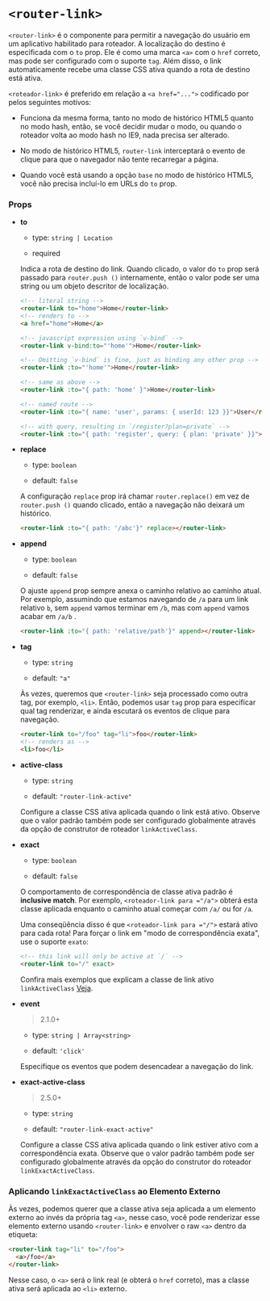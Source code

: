 # `<router-link>`

`<router-link>` é o componente para permitir a navegação do usuário em um aplicativo habilitado para roteador. A localização do destino é especificada com o `to` prop. Ele é como uma marca `<a>` com o `href` correto, mas pode ser configurado com o suporte `tag`. Além disso, o link automaticamente recebe uma classe CSS ativa quando a rota de destino está ativa.

`<roteador-link>` é preferido em relação a `<a href="...">` codificado por pelos seguintes motivos:

- Funciona da mesma forma, tanto no modo de histórico HTML5 quanto no modo hash, então, se você decidir mudar o modo, ou quando o roteador volta ao modo hash no IE9, nada precisa ser alterado.

- No modo de histórico HTML5, `router-link` interceptará o evento de clique para que o navegador não tente recarregar a página.

- Quando você está usando a opção `base` no modo de histórico HTML5, você não precisa incluí-lo em URLs do `to` prop.

### Props

- **to**

  - type: `string | Location`

  - required

  Indica a rota de destino do link. Quando clicado, o valor do `to` prop será passado para `router.push ()` internamente, então o valor pode ser uma string ou um objeto descritor de localização.

  ``` html
  <!-- literal string -->
  <router-link to="home">Home</router-link>
  <!-- renders to -->
  <a href="home">Home</a>

  <!-- javascript expression using `v-bind` -->
  <router-link v-bind:to="'home'">Home</router-link>

  <!-- Omitting `v-bind` is fine, just as binding any other prop -->
  <router-link :to="'home'">Home</router-link>

  <!-- same as above -->
  <router-link :to="{ path: 'home' }">Home</router-link>

  <!-- named route -->
  <router-link :to="{ name: 'user', params: { userId: 123 }}">User</router-link>

  <!-- with query, resulting in `/register?plan=private` -->
  <router-link :to="{ path: 'register', query: { plan: 'private' }}">Register</router-link>
  ```

- **replace**

  - type: `boolean`

  - default: `false`

  A configuração `replace` prop irá chamar `router.replace()` em vez de `router.push ()` quando clicado, então a navegação não deixará um histórico.

  ``` html
  <router-link :to="{ path: '/abc'}" replace></router-link>
  ```

- **append**

  - type: `boolean`

  - default: `false`

  O ajuste `append` prop sempre anexa o caminho relativo ao caminho atual. Por exemplo, assumindo que estamos navegando de `/a` para um link relativo `b`, sem `append` vamos terminar em `/b`, mas com `append` vamos acabar em `/a/b` .

  ``` html
  <router-link :to="{ path: 'relative/path'}" append></router-link>
  ```

- **tag**

  - type: `string`

  - default: `"a"`

  Às vezes, queremos que `<router-link>` seja processado como outra tag, por exemplo, `<li>`. Então, podemos usar `tag` prop para especificar qual tag renderizar, e ainda escutará os eventos de clique para navegação.

  ``` html
  <router-link to="/foo" tag="li">foo</router-link>
  <!-- renders as -->
  <li>foo</li>
  ```

- **active-class**

  - type: `string`

  - default: `"router-link-active"`

  Configure a classe CSS ativa aplicada quando o link está ativo. Observe que o valor padrão também pode ser configurado globalmente através da opção de construtor de roteador `linkActiveClass`.

- **exact**

  - type: `boolean`

  - default: `false`

  O comportamento de correspondência de classe ativa padrão é **inclusive match**. Por exemplo, `<roteador-link para ="/a">` obterá esta classe aplicada enquanto o caminho atual começar com `/a/` ou for `/a`.

  Uma conseqüência disso é que `<roteador-link para ="/">` estará ativo para cada rota! Para forçar o link em "modo de correspondência exata", use o suporte `exato`:

  ``` html
  <!-- this link will only be active at `/` -->
  <router-link to="/" exact>
  ```

  Confira mais exemplos que explicam a classe de link ativo `linkActiveClass` [Veja](https://jsfiddle.net/8xrk1n9f/).

- **event**

  > 2.1.0+

  - type: `string | Array<string>`

  - default: `'click'`

  Especifique os eventos que podem desencadear a navegação do link.

- **exact-active-class**

  > 2.5.0+

  - type: `string`

  - default: `"router-link-exact-active"`

  Configure a classe CSS ativa aplicada quando o link estiver ativo com a correspondência exata. Observe que o valor padrão também pode ser configurado globalmente através da opção do construtor do roteador `linkExactActiveClass`.

### Aplicando `linkExactActiveClass` ao Elemento Externo

Às vezes, podemos querer que a classe ativa seja aplicada a um elemento externo ao invés da própria tag `<a>`, nesse caso, você pode renderizar esse elemento externo usando `<router-link>` e envolver o raw `<a>` dentro da etiqueta:

``` html
<router-link tag="li" to="/foo">
  <a>/foo</a>
</router-link>
```

Nesse caso, o `<a>` será o link real (e obterá o `href` correto), mas a classe ativa será aplicada ao `<li>` externo.